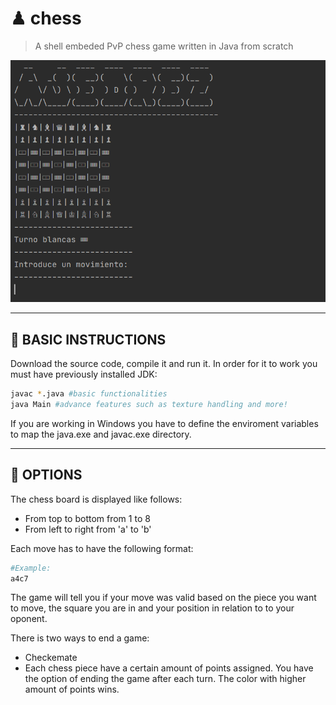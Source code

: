 # ♟ chess

> A shell embeded PvP chess game written in Java from scratch

![](images/ajedrez.PNG)

---

## :wrench: BASIC INSTRUCTIONS

Download the source code, compile it and run it. In order for it to work you must have previously installed JDK:
``` bash
javac *.java #basic functionalities
java Main #advance features such as texture handling and more!
``` 
If you are working in Windows you have to define the enviroment variables to map the java.exe and javac.exe directory.

---

## 🎨 OPTIONS

The chess board is displayed like follows:

- From top to bottom from 1 to 8
- From left to right from 'a' to 'b'

Each move has to have the following format:

```bash
#Example:
a4c7
```
The game will tell you if your move was valid based on the piece you want to move, the square you are in and your position in relation to to your oponent.

There is two ways to end a game:

- Checkemate
- Each chess piece have a certain amount of points assigned. You have the option of ending the game after each turn. The color with higher amount of points wins.
